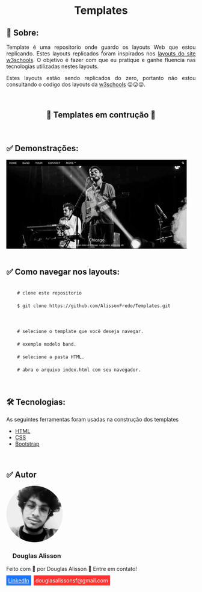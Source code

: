 <h1 style="text-align: center;">Templates</h1>
<h2>&#x1F4D2; Sobre:</h2>
<p style="text-align: justify;">Template é uma repositorio onde guardo os layouts Web que estou replicando. Estes layouts replicados foram inspirados nos <a href="https://www.w3schools.com/css/css_rwd_templates.asp">layouts do site w3schools</a>. O objetivo é fazer com que eu pratique e ganhe fluencia nas tecnologias utilizadas nestes layouts.</p>

<p style="text-align: justify;">Estes layouts estão sendo replicados do zero, portanto não estou consultando o codigo dos layouts da <a href="https://www.w3schools.com/">w3schools</a> &#x1F61C;&#x1F61C;&#x1F61C;.</p>
<br>
<h2 style="text-align: center;">&#x1F6A7 Templates em contrução &#x1F6A7</h2>
<br>
 <h2>&#x2705 Demonstrações:</h2>
 <img src="screenshots/giphy.gif" alt="">
 <br><br>
<h2>&#x2705 Como navegar nos layouts:</h2>
<code>
    # clone este repositorio <br>
    $ git clone https://github.com/AlissonFredo/Templates.git
    <br><br>
    # selecione o template que você deseja navegar.<br>
    # exemplo modelo band.<br>
    # selecione a pasta HTML.<br>
    # abra o arquivo index.html com seu navegador.
</code>
<br><br>
<h2>&#x1F6E0 Tecnologias:</h2>
<p style="text-align: justify;">As seguintes ferramentas foram usadas na construção dos templates</p>
<ul>
    <li><a href="https://developer.mozilla.org/pt-BR/docs/Web/HTML">HTML</a></li>
    <li><a href="https://developer.mozilla.org/pt-BR/docs/Web/CSS">CSS</a></li>
    <li><a href="https://getbootstrap.com/">Bootstrap</a></li>
</ul>
<br>
<h2>&#x2705 Autor</h2>
<div>
    <img style="width: 150px;border-radius: 50em;" src="screenshots/perfil.jpeg" alt="">
    <h3 style="padding-left: 1em;">Douglas Alisson</h3>
    <p>Feito com &#x1F499 por Douglas Alisson &#x1F44B Entre em contato!</p>
    <a style="background: #1a75ff;padding: 5px; color: white;" href="https://www.linkedin.com/in/douglas-alisson-da-silva-fredo-6593211a5/">LinkedIn</a>
    <span style="background: #ff3333; padding: 5px; color: #fff; margin-left: 3px;">douglasalissonsf@gmail.com</span>
</div>



